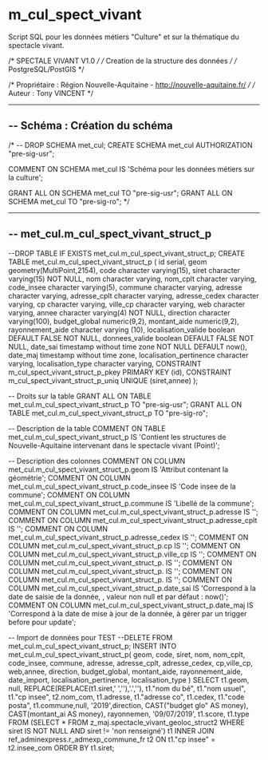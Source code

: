 # m_cul_spect_vivant
Script SQL pour les données métiers "Culture" et sur la thématique du spectacle vivant.

/* SPECTALE VIVANT V1.0 */
/* Creation de la structure des données */
/* PostgreSQL/PostGIS */

/* Propriétaire : Région Nouvelle-Aquitaine - http://nouvelle-aquitaine.fr/ */
/* Auteur : Tony VINCENT */

------------------------------------------------------------------------
-- Schéma : Création du schéma
------------------------------------------------------------------------
/*
-- DROP SCHEMA met_cul;
CREATE SCHEMA met_cul
  AUTHORIZATION "pre-sig-usr";
 
COMMENT ON SCHEMA met_cul IS 'Schéma pour les données métiers sur la culture';

GRANT ALL ON SCHEMA met_cul TO "pre-sig-usr";
GRANT ALL ON SCHEMA met_cul TO "pre-sig-ro";
*/

------------------------------------------------------------------------
-- met_cul.m_cul_spect_vivant_struct_p
------------------------------------------------------------------------

--DROP TABLE IF EXISTS met_cul.m_cul_spect_vivant_struct_p;
CREATE TABLE met_cul.m_cul_spect_vivant_struct_p
(
    id serial,
    geom geometry(MultiPoint,2154),
    code character varying(15),
    siret character varying(15) NOT NULL,
    nom character varying,
    nom_cplt character varying,
    code_insee character varying(5),
    commune character varying,
    adresse character varying,
    adresse_cplt character varying,
    adresse_cedex character varying,
    cp character varying,
    ville_cp character varying,
    web character varying,
    annee character varying(4) NOT NULL,
    direction character varying(100),
    budget_global numeric(9,2),
    montant_aide numeric(9,2),
    rayonnement_aide character varying (10),
    localisation_valide boolean DEFAULT FALSE NOT NULL,
    donnees_valide boolean DEFAULT FALSE NOT NULL, 
    date_sai timestamp without time zone NOT NULL DEFAULT now(),
    date_maj timestamp without time zone,
    localisation_pertinence character varying,
    localisation_type character varying,
    CONSTRAINT m_cul_spect_vivant_struct_p_pkey PRIMARY KEY (id),
    CONSTRAINT m_cul_spect_vivant_struct_p_uniq UNIQUE (siret,annee)
);

-- Droits sur la table
GRANT ALL ON TABLE met_cul.m_cul_spect_vivant_struct_p TO "pre-sig-usr";
GRANT ALL ON TABLE met_cul.m_cul_spect_vivant_struct_p TO "pre-sig-ro";

-- Description de la table
COMMENT ON TABLE met_cul.m_cul_spect_vivant_struct_p
  IS 'Contient les structures de Nouvelle-Aquitaine intervenant dans le spectacle vivant (Point)';

-- Description des colonnes
COMMENT ON COLUMN met_cul.m_cul_spect_vivant_struct_p.geom IS 'Attribut contenant la géométrie';
COMMENT ON COLUMN met_cul.m_cul_spect_vivant_struct_p.code_insee IS 'Code insee de la commune';
COMMENT ON COLUMN met_cul.m_cul_spect_vivant_struct_p.commune IS 'Libellé de la commune';
COMMENT ON COLUMN met_cul.m_cul_spect_vivant_struct_p.adresse IS '';
COMMENT ON COLUMN met_cul.m_cul_spect_vivant_struct_p.adresse_cplt IS '';
COMMENT ON COLUMN met_cul.m_cul_spect_vivant_struct_p.adresse_cedex IS '';
COMMENT ON COLUMN met_cul.m_cul_spect_vivant_struct_p.cp IS '';
COMMENT ON COLUMN met_cul.m_cul_spect_vivant_struct_p.ville_cp IS '';
COMMENT ON COLUMN met_cul.m_cul_spect_vivant_struct_p. IS '';
COMMENT ON COLUMN met_cul.m_cul_spect_vivant_struct_p. IS '';
COMMENT ON COLUMN met_cul.m_cul_spect_vivant_struct_p. IS '';
COMMENT ON COLUMN met_cul.m_cul_spect_vivant_struct_p.date_sai IS 'Correspond à la date de saisie de la donnée, , valeur non null et par défaut : now()';
COMMENT ON COLUMN met_cul.m_cul_spect_vivant_struct_p.date_maj IS 'Correspond à la date de mise à jour de la donnée, à gérer par un trigger before pour update';

-- Import de données pour TEST
--DELETE FROM met_cul.m_cul_spect_vivant_struct_p;
INSERT INTO met_cul.m_cul_spect_vivant_struct_p(
	geom, code, siret, nom, nom_cplt, code_insee, commune,
	adresse, adresse_cplt, adresse_cedex, cp,ville_cp, web,annee,
	direction, budget_global, montant_aide, rayonnement_aide, date_import, localisation_pertinence, localisation_type )
SELECT t1.geom, null, REPLACE(REPLACE(t1.siret,' ',''),'.',''), t1."nom du bé", t1."nom usuel", t1."cp insee", t2.nom_com, 
	t1.adresse, t1."adresse co", t1.cedex, t1."code posta", t1.commune,null, '2019',direction, CAST("budget glo" AS money), CAST(montant_ai AS money), rayonnemen, 
	'09/07/2019', t1.score, t1.type
FROM (SELECT * FROM z_maj.spectacle_vivant_geoloc_struct2 WHERE siret IS NOT NULL AND siret != 'non renseigné') t1
INNER JOIN ref_adminexpress.r_admexp_commune_fr t2
ON t1."cp insee" = t2.insee_com  ORDER BY t1.siret;
